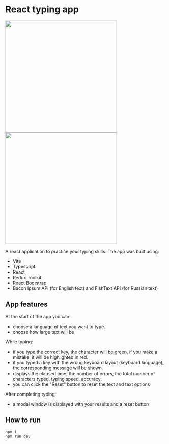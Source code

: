 # React typing app

<p float="left">
  <img src="https://github.com/AnarbekovAlt/react-typing/assets/62358513/c7eacafa-9beb-436e-9b2a-279fcb83e093" width="350" />
  <img src="https://github.com/AnarbekovAlt/react-typing/assets/62358513/5ddb7a26-1a57-4202-8205-833358168392" width="350" />
</p>

A react application to practice your typing skills. The app was built using:

- Vite
- Typescript
- React
- Redux Toolkit
- React Bootstrap
- Bacon Ipsum API (for English text) and FishText API (for Russian text)

## App features

At the start of the app you can:

- choose a language of text you want to type.
- choose how large text will be

While typing:

- if you type the correct key, the character will be green, if you make a mistake, it will be highlighted in red.
- if you typed a key with the wrong keyboard layout (keyboard language), the corresponding message will be shown.
- displays the elapsed time, the number of errors, the total number of characters typed, typing speed, accuracy.
- you can click the "Reset" button to reset the text and text options

After completing typing:

- a modal window is displayed with your results and a reset button

## How to run

```bash
npm i
npm run dev
```
